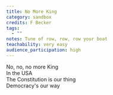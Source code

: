 ```yaml
---
title: No More King
category: sandbox
credits: F Becker
tags:
  - ""
notes: Tune of row, row, row your boat
teachability: very easy
audience_participation: high
---
```

No, no, no more King\
In the USA\
The Constitution is our thing\
Democracy's our way
